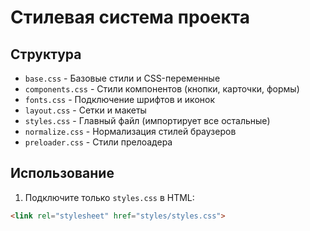 # Стилевая система проекта

## Структура

- `base.css` - Базовые стили и CSS-переменные
- `components.css` - Стили компонентов (кнопки, карточки, формы)
- `fonts.css` - Подключение шрифтов и иконок
- `layout.css` - Сетки и макеты
- `styles.css` - Главный файл (импортирует все остальные)
- `normalize.css` - Нормализация стилей браузеров
- `preloader.css` - Стили прелоадера

## Использование

1. Подключите только `styles.css` в HTML:
```html
<link rel="stylesheet" href="styles/styles.css">
